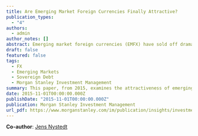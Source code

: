 ```yaml
---
title: Are Emerging Market Foreign Currencies Finally Attractive?
publication_types:
  - "4"
authors:
  - admin
author_notes: []
abstract: Emerging market foreign currencies (EMFX) have sold off dramatically in the past two years since the 2013 Taper Tantrum. Accounts in the financial media often center on the role of the strong U.S. dollar, sensitivity to developed market (DM) monetary policy, or the fall in commodity prices. In this paper, we try to answer the question of whether or not, after the recent sell-off, are EMFX finally at attractive levels. We do this by presenting our long-term and medium-term framework for analyzing currencies. We first apply it to EMFX as an aggregate, and argue that EMFX is beginning to look compellingly attractive by both long-term and mediumterm valuation standards. On a long-term basis, EMFX real effective exchange rates (REERs) have adjusted significantly, and are now well below long-term averages. Our medium-term framework shows EMFX to be 1.2 standard deviations cheap compared to “fair value”, a level of undervaluation greater than that seen during the Global Financial Crisis. We gauge these findings against terms of trade, changing country fundamentals and global factors. Finally, we use our frameworks to identify potential winners and losers in the EMFX sell-off.
draft: false
featured: false
tags:
  - FX 
  - Emerging Markets
  - Sovereign Debt
  - Morgan Stanley Investment Management
summary: This paper, from 2015, examines the attractiveness of emerging market currency (EMFX) valuations using long-term, medium-term, and short-term FX valuation frameworks. 
date: 2015-11-01T00:00:00.000Z
publishDate: "2015-11-01T00:00:00.000Z"
publication: Morgan Stanley Investment Management
url_pdf: https://www.morganstanley.com/im/publication/insights/investment-insights/ii_emergingmarketattractive_en.pdf
---
```


**Co-author**: [Jens Nystedt](https://www.linkedin.com/in/jens-nystedt-43b48634/)